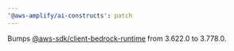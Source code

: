 ```yaml
---
'@aws-amplify/ai-constructs': patch
---
```


Bumps [@aws-sdk/client-bedrock-runtime](https://github.com/aws/aws-sdk-js-v3/tree/HEAD/clients/client-bedrock-runtime) from 3.622.0 to 3.778.0.
